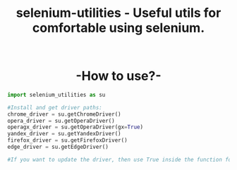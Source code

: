 <h1 align="center">selenium-utilities - Useful utils for comfortable using selenium.</h1>

<br>

<h1 align="center"> -How to use?- </h1>

```python
import selenium_utilities as su

#Install and get driver paths:
chrome_driver = su.getChromeDriver()
opera_driver = su.getOperaDriver()
operagx_driver = su.getOperaDriver(gx=True)
yandex_driver = su.getYandexDriver()
firefox_driver = su.getFirefoxDriver()
edge_driver = su.getEdgeDriver()

#If you want to update the driver, then use True inside the function for example: su.getChromeDriver(update=True)
```